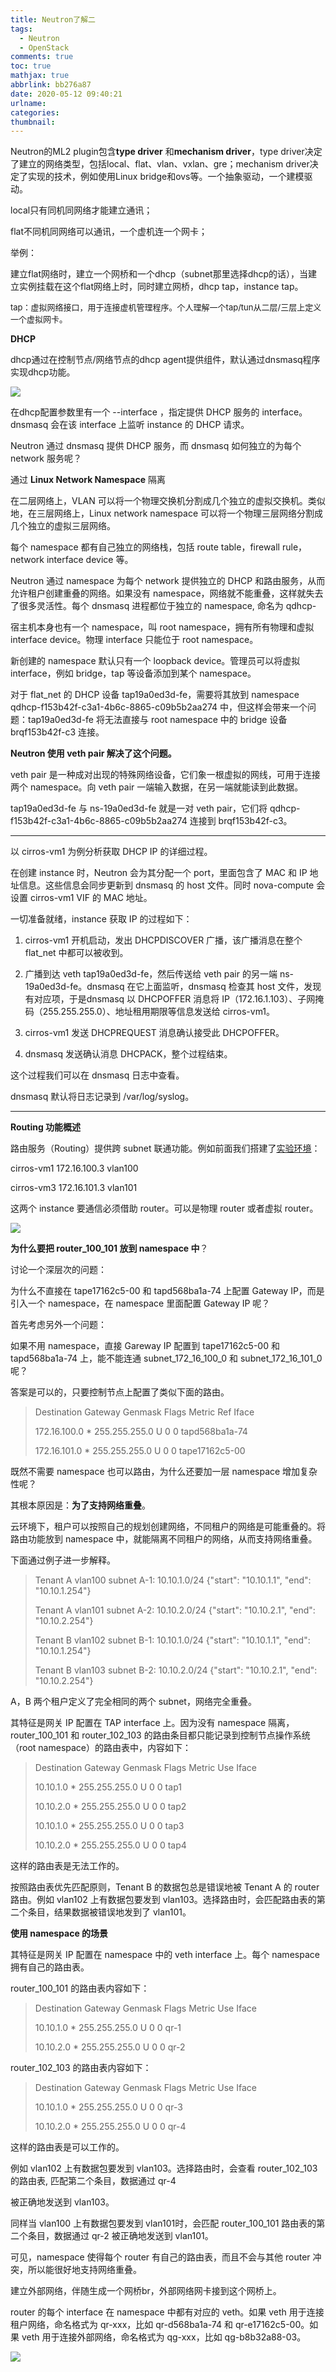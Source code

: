 ```yaml
---
title: Neutron了解二
tags:
  - Neutron
  - OpenStack
comments: true
toc: true
mathjax: true
abbrlink: bb276a87
date: 2020-05-12 09:40:21
urlname:
categories:
thumbnail:
---
```


Neutron的ML2 plugin包含**type driver** 和**mechanism driver**，type driver决定了建立的网络类型，包括local、flat、vlan、vxlan、gre；mechanism driver决定了实现的技术，例如使用Linux bridge和ovs等。一个抽象驱动，一个建模驱动。

local只有同机同网络才能建立通讯；

flat不同机同网络可以通讯，一个虚机连一个网卡；

举例：

​		建立flat网络时，建立一个网桥和一个dhcp（subnet那里选择dhcp的话），当建立实例挂载在这个flat网络上时，同时建立网桥，dhcp tap，instance tap。

<font size=2>tap：虚拟网络接口，用于连接虚机管理程序。个人理解一个tap/tun从二层/三层上定义一个虚拟网卡。</font> 



**DHCP**

dhcp通过在控制节点/网络节点的dhcp agent提供组件，默认通过dnsmasq程序实现dhcp功能。

![](https://pic.downk.cc/item/5eba022bc2a9a83be5f85f76.jpg)

在dhcp配置参数里有一个 --interface  ，指定提供 DHCP 服务的 interface。dnsmasq 会在该 interface 上监听 instance 的 DHCP 请求。

Neutron 通过 dnsmasq 提供 DHCP 服务，而 dnsmasq 如何独立的为每个 network 服务呢？

通过 **Linux Network Namespace** 隔离

在二层网络上，VLAN 可以将一个物理交换机分割成几个独立的虚拟交换机。类似地，在三层网络上，Linux network namespace 可以将一个物理三层网络分割成几个独立的虚拟三层网络。

每个 namespace 都有自己独立的网络栈，包括 route table，firewall rule，network interface device 等。

Neutron 通过 namespace 为每个 network 提供独立的 DHCP 和路由服务，从而允许租户创建重叠的网络。如果没有 namespace，网络就不能重叠，这样就失去了很多灵活性。每个 dnsmasq 进程都位于独立的 namespace, 命名为 qdhcp-<network id>

宿主机本身也有一个 namespace，叫 root namespace，拥有所有物理和虚拟 interface device。物理 interface 只能位于 root namespace。



新创建的 namespace 默认只有一个 loopback device。管理员可以将虚拟 interface，例如 bridge，tap 等设备添加到某个 namespace。



对于 flat_net 的 DHCP 设备 tap19a0ed3d-fe，需要将其放到 namespace qdhcp-f153b42f-c3a1-4b6c-8865-c09b5b2aa274 中，但这样会带来一个问题：tap19a0ed3d-fe 将无法直接与 root namespace 中的 bridge 设备 brqf153b42f-c3 连接。



**Neutron 使用 veth pair 解决了这个问题。**



veth pair 是一种成对出现的特殊网络设备，它们象一根虚拟的网线，可用于连接两个 namespace。向 veth pair 一端输入数据，在另一端就能读到此数据。



tap19a0ed3d-fe 与 ns-19a0ed3d-fe 就是一对 veth pair，它们将 qdhcp-f153b42f-c3a1-4b6c-8865-c09b5b2aa274 连接到 brqf153b42f-c3。

---

以 cirros-vm1 为例分析获取 DHCP IP 的详细过程。



在创建 instance 时，Neutron 会为其分配一个 port，里面包含了 MAC 和 IP 地址信息。这些信息会同步更新到 dnsmasq 的 host 文件。同时 nova-compute 会设置 cirros-vm1 VIF 的 MAC 地址。

一切准备就绪，instance 获取 IP 的过程如下：



1. cirros-vm1 开机启动，发出 DHCPDISCOVER 广播，该广播消息在整个 flat_net 中都可以被收到。



2. 广播到达 veth tap19a0ed3d-fe，然后传送给 veth pair 的另一端 ns-19a0ed3d-fe。dnsmasq 在它上面监听，dnsmasq 检查其 host 文件，发现有对应项，于是dnsmasq 以  DHCPOFFER 消息将 IP（172.16.1.103）、子网掩码（255.255.255.0）、地址租用期限等信息发送给 cirros-vm1。



3. cirros-vm1 发送 DHCPREQUEST 消息确认接受此 DHCPOFFER。



4. dnsmasq 发送确认消息 DHCPACK，整个过程结束。



这个过程我们可以在 dnsmasq 日志中查看。

dnsmasq 默认将日志记录到 /var/log/syslog。

---

**Routing 功能概述**

路由服务（Routing）提供跨 subnet 联通功能。例如前面我们搭建了[实验环境](http://mp.weixin.qq.com/s?__biz=MzIwMTM5MjUwMg==&mid=2653587298&idx=1&sn=7ccef4b40e40edea6f1d45b87930a42e&chksm=8d308f7bba47066db7bcc6ba93b86adc2c9ab0b16a897411dd5f3094c411019f0235d260a905&scene=21#wechat_redirect)：



cirros-vm1    172.16.100.3     vlan100

cirros-vm3    172.16.101.3     vlan101



这两个 instance 要通信必须借助 router。可以是物理 router 或者虚拟 router。

![](https://pic.downk.cc/item/5eba1c11c2a9a83be525dde5.png)



**为什么要把 router_100_101 放到 namespace 中**？

讨论一个深层次的问题：



为什么不直接在 tape17162c5-00 和 tapd568ba1a-74 上配置 Gateway IP，而是引入一个 namespace，在 namespace 里面配置 Gateway IP 呢？



首先考虑另外一个问题：



如果不用 namespace，直接 Gareway IP 配置到 tape17162c5-00 和 tapd568ba1a-74 上，能不能连通 subnet_172_16_100_0 和 subnet_172_16_101_0 呢？



答案是可以的，只要控制节点上配置了类似下面的路由。

> Destination Gateway Genmask Flags Metric Ref Iface
>
> 172.16.100.0 * 255.255.255.0 U 0 0  tapd568ba1a-74
>
> 172.16.101.0 * 255.255.255.0 U 0 0  tape17162c5-00



既然不需要 namespace 也可以路由，为什么还要加一层 namespace 增加复杂性呢？



其根本原因是：**为了支持网络重叠**。



云环境下，租户可以按照自己的规划创建网络，不同租户的网络是可能重叠的。将路由功能放到 namespace 中，就能隔离不同租户的网络，从而支持网络重叠。



下面通过例子进一步解释。

> Tenant A  vlan100 subnet A-1: 10.10.1.0/24   {"start": "10.10.1.1", "end": "10.10.1.254"}
>
> Tenant A  vlan101 subnet A-2: 10.10.2.0/24   {"start": "10.10.2.1", "end": "10.10.2.254"}
>
> 
>
> Tenant B  vlan102 subnet B-1: 10.10.1.0/24   {"start": "10.10.1.1", "end": "10.10.1.254"}
>
> Tenant B  vlan103 subnet B-2: 10.10.2.0/24   {"start": "10.10.2.1", "end": "10.10.2.254"}



A，B 两个租户定义了完全相同的两个 subnet，网络完全重叠。

其特征是网关 IP 配置在 TAP interface 上。因为没有 namespace 隔离，router_100_101 和 router_102_103 的路由条目都只能记录到控制节点操作系统（root namespace）的路由表中，内容如下：

> Destination Gateway Genmask Flags Metric Use Iface
>
>  10.10.1.0  * 255.255.255.0  U   0    0    tap1
>
>  10.10.2.0  * 255.255.255.0  U   0    0    tap2
>
>  10.10.1.0  * 255.255.255.0  U   0    0    tap3
>
>  10.10.2.0  * 255.255.255.0  U   0    0    tap4



这样的路由表是无法工作的。



按照路由表优先匹配原则，Tenant B 的数据包总是错误地被 Tenant A 的 router 路由。例如 vlan102 上有数据包要发到 vlan103。选择路由时，会匹配路由表的第二个条目，结果数据被错误地发到了 vlan101。



**使用 namespace 的场景**

其特征是网关 IP 配置在 namespace 中的 veth interface 上。每个 namespace 拥有自己的路由表。





router_100_101 的路由表内容如下：

> Destination Gateway Genmask Flags Metric Use Iface
>
> 10.10.1.0 * 255.255.255.0  U   0    0   qr-1
>
> 10.10.2.0 * 255.255.255.0  U   0    0   qr-2



router_102_103 的路由表内容如下：

> Destination Gateway Genmask Flags Metric Use Iface
>
> 10.10.1.0 * 255.255.255.0  U   0    0   qr-3
>
> 10.10.2.0 * 255.255.255.0  U   0    0   qr-4



这样的路由表是可以工作的。



例如 vlan102 上有数据包要发到 vlan103。选择路由时，会查看 router_102_103 的路由表, 匹配第二个条目，数据通过 qr-4 

被正确地发送到 vlan103。



同样当 vlan100 上有数据包要发到 vlan101时，会匹配 router_100_101 路由表的第二个条目，数据通过 qr-2 被正确地发送到 vlan101。



可见，namespace 使得每个 router 有自己的路由表，而且不会与其他 router 冲突，所以能很好地支持网络重叠。



建立外部网络，伴随生成一个网桥br，外部网络网卡接到这个网桥上。

router 的每个 interface 在 namespace 中都有对应的 veth。如果 veth 用于连接租户网络，命名格式为 qr-xxx，比如 qr-d568ba1a-74 和 qr-e17162c5-00。如果 veth 用于连接外部网络，命名格式为 qg-xxx，比如 qg-b8b32a88-03。

![](https://pic.downk.cc/item/5eba4774c2a9a83be57d8526.png)